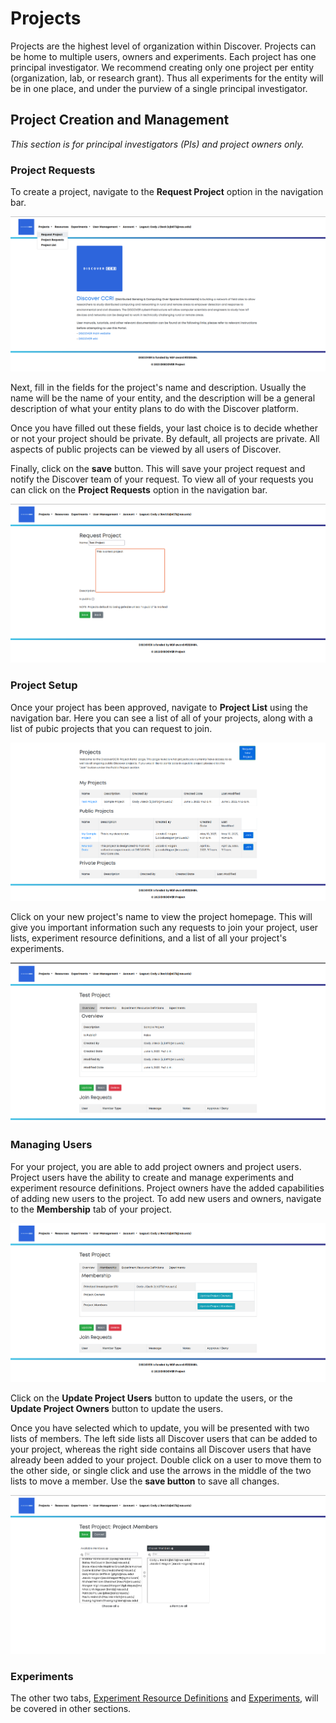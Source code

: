 # Projects


Projects are the highest level of organization within Discover. Projects can be
home to multiple users, owners and experiments. Each project has one principal
investigator. We recommend creating only one project per entity (organization, lab, or 
research grant). Thus all experiments for the entity will be in one place, and under
the purview of a single principal investigator. 



## Project Creation and Management

*This section is for principal investigators (PIs) and project owners only.*

### Project Requests
To create a project, navigate to the **Request Project** option in the navigation bar.  

![Request Project in NavBar](images/homescreen.png)

Next, fill in the fields for the project's name and description. Usually the name
will be the name of your entity, and the description will be a general description
of what your entity plans to do with the Discover platform.

Once you have filled out these fields, your last choice is to decide whether or not
your project should be private. By default, all projects are private. All aspects of
public projects can be viewed by all users of Discover.

Finally, click on the **save** button. This will save your project request and notify
the Discover team of your request. To view all of your requests you can click on the 
**Project Requests** option in the navigation bar.

![Request a Project](images/project_request.png)

### Project Setup
Once your project has been approved, navigate to **Project List** using the navigation bar.
Here you can see a list of all of your projects, along with a list of pubic projects that
you can request to join. 

![Project List](images/project_list.png)

Click on your new project's name to view the project homepage. This will give you
important information such any requests to join your project, user lists,
experiment resource definitions, and a list of all your project's experiments.

![Project Homescreen](images/project_homescreen.png)

### Managing Users
For your project, you are able to add project owners and project users. Project users
have the ability to create and manage experiments and experiment resource definitions.
Project owners have the added capabilities of adding new users to the project.
To add new users and owners, navigate to the **Membership** tab of your project.

![Project Users](images/project_users.png)

Click on the **Update Project Users** button to update the users, or the **Update Project Owners**
button to update the users. 

Once you have selected which to update, you will be presented with two lists of members.
The left side lists all Discover users that can be added to your project, whereas the
right side contains all Discover users that have already been added to your project.
Double click on a user to move them to the other side, or single click and use the arrows
in the middle of the two lists to move a member. Use the **save button** to save all changes.

![Adding users](images/adding_users.png)

### Experiments
The other two tabs, [Experiment Resource Definitions](resource_definitions.md) and 
[Experiments](experiments.md), will be covered in other sections.



